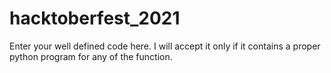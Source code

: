 # hacktoberfest_2021
Enter your well defined code here.
I will accept it only if it contains a proper python program for any of the function.
